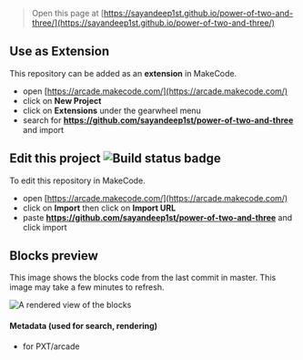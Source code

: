  


> Open this page at [https://sayandeep1st.github.io/power-of-two-and-three/](https://sayandeep1st.github.io/power-of-two-and-three/)

## Use as Extension

This repository can be added as an **extension** in MakeCode.

* open [https://arcade.makecode.com/](https://arcade.makecode.com/)
* click on **New Project**
* click on **Extensions** under the gearwheel menu
* search for **https://github.com/sayandeep1st/power-of-two-and-three** and import

## Edit this project ![Build status badge](https://github.com/sayandeep1st/power-of-two-and-three/workflows/MakeCode/badge.svg)

To edit this repository in MakeCode.

* open [https://arcade.makecode.com/](https://arcade.makecode.com/)
* click on **Import** then click on **Import URL**
* paste **https://github.com/sayandeep1st/power-of-two-and-three** and click import

## Blocks preview

This image shows the blocks code from the last commit in master.
This image may take a few minutes to refresh.

![A rendered view of the blocks](https://github.com/sayandeep1st/power-of-two-and-three/raw/master/.github/makecode/blocks.png)

#### Metadata (used for search, rendering)

* for PXT/arcade
<script src="https://makecode.com/gh-pages-embed.js"></script><script>makeCodeRender("{{ site.makecode.home_url }}", "{{ site.github.owner_name }}/{{ site.github.repository_name }}");</script>
